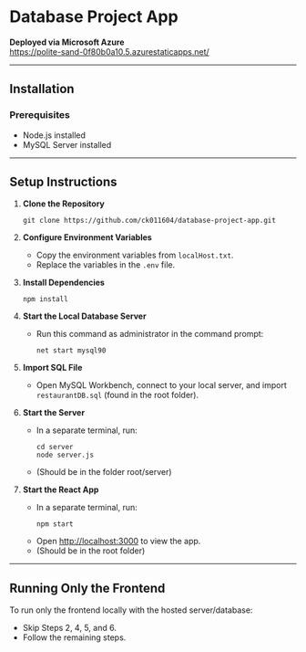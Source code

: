 # Database Project App

**Deployed via Microsoft Azure**  
https://polite-sand-0f80b0a10.5.azurestaticapps.net/

---

## Installation

### Prerequisites

- Node.js installed  
- MySQL Server installed  

---

## Setup Instructions


1. **Clone the Repository**
   ```
   git clone https://github.com/ck011604/database-project-app.git
   ```

2. **Configure Environment Variables**  
   - Copy the environment variables from `localHost.txt`.  
   - Replace the variables in the `.env` file.
     
3. **Install Dependencies**
   ```
   npm install
   ```


4. **Start the Local Database Server**  
   - Run this command as administrator in the command prompt:  
     ```
     net start mysql90
     ```

5. **Import SQL File**  
   - Open MySQL Workbench, connect to your local server, and import `restaurantDB.sql` (found in the root folder).

6. **Start the Server**  
   - In a separate terminal, run: 
     ```
     cd server
     node server.js
     ```
   - (Should be in the folder root/server)

7. **Start the React App**  
   - In a separate terminal, run:  
     ```
     npm start
     ```  
   - Open [http://localhost:3000](http://localhost:3000) to view the app.
   - (Should be in the root folder)
---

## Running Only the Frontend  

To run only the frontend locally with the hosted server/database:  

   - Skip Steps 2, 4, 5, and 6.  
   - Follow the remaining steps.

